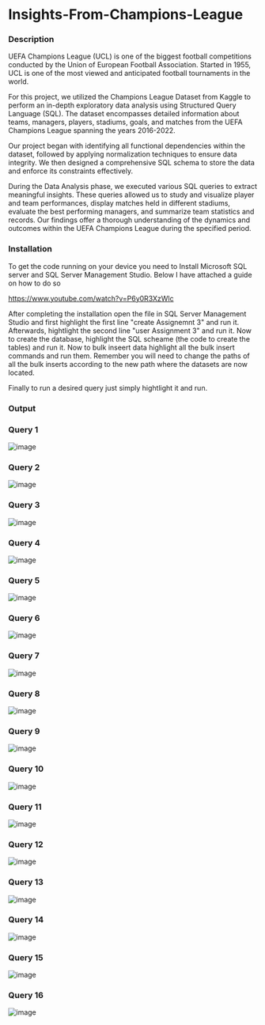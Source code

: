 # Insights-From-Champions-League

### Description
UEFA Champions League (UCL) is one of the biggest football competitions conducted by the Union of European Football Association. Started in 1955, UCL is one of the most viewed and anticipated football tournaments in the world.

For this project, we utilized the Champions League Dataset from Kaggle to perform an in-depth exploratory data analysis using Structured Query Language (SQL). The dataset encompasses detailed information about teams, managers, players, stadiums, goals, and matches from the UEFA Champions League spanning the years 2016-2022.

Our project began with identifying all functional dependencies within the dataset, followed by applying normalization techniques to ensure data integrity. We then designed a comprehensive SQL schema to store the data and enforce its constraints effectively.

During the Data Analysis phase, we executed various SQL queries to extract meaningful insights. These queries allowed us to study and visualize player and team performances, display matches held in different stadiums, evaluate the best performing managers, and summarize team statistics and records. Our findings offer a thorough understanding of the dynamics and outcomes within the UEFA Champions League during the specified period.

### Installation

To get the code running on your device you need to Install Microsoft SQL server and SQL Server Management Studio. Below I have attached a guide on how to do so

https://www.youtube.com/watch?v=P6y0R3XzWlc

After completing the installation open the file in SQL Server Management Studio and first highlight the first line
"create Assignemnt 3" and run it. Afterwards, hightlight the second line "user Assignment 3" and run it.
Now to create the database, highlight the SQL scheame (the code to create the tables) and run it.
Now to bulk inseert data highlight all the bulk insert commands and run them.
Remember you will need to change the paths of all the bulk inserts according to the new path where the datasets are now located.

Finally to run a desired query just simply hightlight it and run.


### Output

### Query 1
![image](https://github.com/umairkhalidx/Insights-From-Champions-League/assets/109782978/28bf2383-6746-45b3-acab-3f410f46da4f)


### Query 2
![image](https://github.com/umairkhalidx/Insights-From-Champions-League/assets/109782978/6edf269b-fbf2-4b2a-8053-ee12e41a3202)


### Query 3
![image](https://github.com/umairkhalidx/Insights-From-Champions-League/assets/109782978/69d09cd0-cd60-45b9-acce-1928bba565fb)


### Query 4
![image](https://github.com/umairkhalidx/Insights-From-Champions-League/assets/109782978/7fa639c6-3cdc-46ed-a53c-7ac16e4f1040)

 
### Query 5
![image](https://github.com/umairkhalidx/Insights-From-Champions-League/assets/109782978/0873d7fa-63b8-4fb5-80fe-5d75fa8e6da7)


### Query 6
![image](https://github.com/umairkhalidx/Insights-From-Champions-League/assets/109782978/bc6110ed-657f-4538-9f37-19d04f9aef16)


### Query 7
![image](https://github.com/umairkhalidx/Insights-From-Champions-League/assets/109782978/40a7f8ee-7207-4265-b33f-5c2ea1c53295)

 
### Query 8
![image](https://github.com/umairkhalidx/Insights-From-Champions-League/assets/109782978/0a5c89be-059e-410d-96cb-95a0e10e894a)

 
### Query 9
![image](https://github.com/umairkhalidx/Insights-From-Champions-League/assets/109782978/bc7d4634-12b2-43fb-a506-89253887caf5)


### Query 10
![image](https://github.com/umairkhalidx/Insights-From-Champions-League/assets/109782978/9659c328-66c4-40a0-bddb-316961f41022)


### Query 11
![image](https://github.com/umairkhalidx/Insights-From-Champions-League/assets/109782978/331b5a5e-ad43-4dd9-a92b-4f6e05deceb0)


### Query 12
![image](https://github.com/umairkhalidx/Insights-From-Champions-League/assets/109782978/7c9d5f1e-760f-40ec-8129-d4691cd41839)

 
### Query 13
![image](https://github.com/umairkhalidx/Insights-From-Champions-League/assets/109782978/55f6a09c-9d60-4973-bfda-46ce27b848bf)

 
### Query 14
![image](https://github.com/umairkhalidx/Insights-From-Champions-League/assets/109782978/43ff026d-7410-49e0-8d9c-83618382b4cd)


### Query 15
![image](https://github.com/umairkhalidx/Insights-From-Champions-League/assets/109782978/3867cf78-8841-4306-a560-521f0a48d26a)


### Query 16
![image](https://github.com/umairkhalidx/Insights-From-Champions-League/assets/109782978/4026f509-6050-41a1-8745-aa57cf9ef969)

